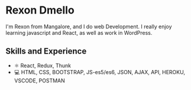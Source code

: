 # Rexon Dmello
I'm Rexon from Mangalore, and I do web Development. I really enjoy learning javascript and React, as well as work in WordPress. 

## Skills and Experience
* ⚛ React, Redux, Thunk
* 💻 HTML, CSS, BOOTSTRAP, JS-es5/es6, JSON, AJAX, API, HEROKU, VSCODE, POSTMAN
